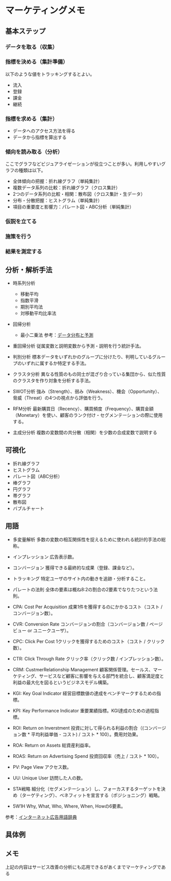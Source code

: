 # マーケティングメモ

## 基本ステップ

### データを取る（収集）

### 指標を決める（集計準備）

以下のような値をトラッキングするとよい。
  - 流入
  - 登録
  - 課金
  - 継続

### 指標を求める（集計）

  - データへのアクセス方法を得る
  - データから指標を算出する

### 傾向を読み取る（分析）

ここでグラフなどビジュアライゼーションが役立つことが多い。利用しやすいグラフの種類は以下。
  - 全体傾向の把握：折れ線グラフ（単純集計）
  - 複数データ系列の比較：折れ線グラフ（クロス集計）
  - 2つのデータ系列の比較・相関：散布図（クロス集計・生データ）
  - 分布・分散把握：ヒストグラム（単純集計）
  - 項目の重要度と影響力：パレート図・ABC分析（単純集計）

### 仮説を立てる

### 施策を行う

### 結果を測定する

## 分析・解析手法

- 時系列分析
  - 移動平均
  - 指数平滑
  - 期別平均法
  - 対移動平均比率法

- 回帰分析
  - 最小二乗法
参考：[データ分布と予測](http://www.bunkyo.ac.jp/~hotta/lab/courses/2006/2006dist/06dist_6.pdf)

- 重回帰分析
従属変数と説明変数から予測・説明を行う統計手法。

- 判別分析
標本データをいずれかのグループに分けたり、判明しているグループのいずれに属するか特定する手法。

- クラスタ分析
異なる性質のもの同士が混ざり合っている集団から、似た性質のクラスタを作り対象を分析する手法。

- SWOT分析
強み（Strength）、弱み（Weakness）、機会（Opportunity）、脅威（Threat）の4つの視点から評価を行う。

- RFM分析
最新購買日（Recency）、購買頻度（Frequency）、購買金額（Monetary）を使い、顧客のランク付け・セグメンテーションの際に使用する。

- 主成分分析
複数の変数間の共分散（相関）を少数の合成変数で説明する

## 可視化
- 折れ線グラフ
- ヒストグラム
- パレート図（ABC分析）
- 棒グラフ
- 円グラフ
- 帯グラフ
- 散布図
- バブルチャート

## 用語

- 多変量解析
多数の変数の相互関係性を捉えるために使われる統計的手法の総称。

- インプレッション
広告表示数。

- コンバージョン
獲得できる最終的な成果（登録、課金など）。

- トラッキング
特定ユーザのサイト内の動きを追跡・分析すること。

- パレートの法則
全体の要素は概ね8:2の割合の2要素でなりたつという法則。

- CPA: Cost Per Acquisition
成果1件を獲得するのにかかるコスト（コスト / コンバージョン数）。

- CVR: Conversion Rate
コンバージョンの割合（コンバージョン数 / ページビュー or ユニークユーザ）。

- CPC: Click Per Cost
1クリックを獲得するためのコスト（コスト / クリック数）。

- CTR: Click Through Rate
クリック率（クリック数 / インプレッション数）。

- CRM: CustmerRelationship Management
顧客関係管理。セールス、マーケティング、サービスなど顧客に影響を与える部門を統合し、顧客満足度と利益の最大化を図るというビジネスモデル構築。

- KGI: Key Goal Indicator
経営目標数値の達成をベンチマークするための指標。

- KPI: Key Performance Indicator
重要業績指標。KGI達成のための過程指標。

- ROI: Return on Inverstment
投資に対して得られる利益の割合（(コンバージョン数 * 平均利益単価 - コスト) / コスト * 100）。費用対効果。

- ROA: Return on Assets
総資産利益率。

- ROAS: Return on Advertising Spend
投資回収率（売上 / コスト * 100）。

- PV: Page View
アクセス数。

- UU: Unique User
訪問した人の数。

- STA戦略
細分化（セグメンテーション）し、フォーカスするターゲットを決め（ターゲティング）、ベネフィットを宣言する（ポジショニング）戦略。

- 5W1H
Why, What, Who, Where, When, Howの6要素。


参考：[インターネット広告用語辞典](http://www.okuramkt.com/dic/index.html)

## 具体例

## メモ
上記の内容はサービス改善の分析にも応用できるがあくまでマーケティングである
